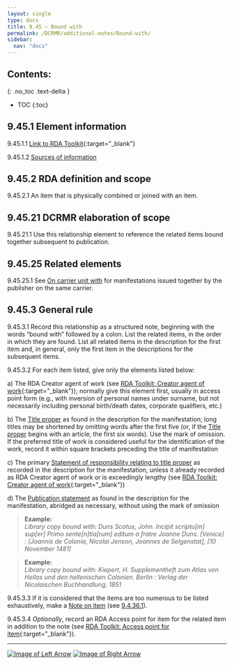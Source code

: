 ```yaml
---
layout: single
type: docs
title: 9.45 — Bound with
permalink: /DCRMR/additional-notes/Bound-with/
sidebar:
  nav: "docs"
---
```


## Contents:
{: .no_toc .text-delta }

- TOC
{:toc}

## 9.45.1 Element information

<a name="9.45.1.1">9.45.1.1</a> [Link to RDA Toolkit](https://access.rdatoolkit.org/Content?externalId=en-US_ala-8d40285a-4a24-3b4f-9792-681d99d9a8bc){:target="_blank"}

<a name="9.45.1.2">9.45.1.2</a> [Sources of information](/DCRMR/additional-notes/#9011-sources-of-information)

## 9.45.2 RDA definition and scope

<a name="9.45.2.1">9.45.2.1</a> An item that is physically combined or joined with an item.

## 9.45.21 DCRMR elaboration of scope

<a name="9.45.21.1">9.45.21.1</a> Use this relationship element to reference the related items bound together subsequent to publication. 

## 9.45.25 Related elements

<a name="9.45.25.1">9.45.25.1</a> See [On carrier unit with](/DCRMR/additional-notes/On-carrier-unit-with/) for manifestations issued together by the publisher on the same carrier.

## 9.45.3 General rule

<a name="9.45.3.1">9.45.3.1</a> Record this relationship as a structured note, beginning with the words “bound with” followed by a colon. List the related items, in the order in which they are found. List all related items in the description for the first item and, in general, only the first item in the descriptions for the subsequent items. 

<a name="9.45.3.2">9.45.3.2</a> For each item listed, give only the elements listed below:

a) The RDA Creator agent of work (see [RDA Toolkit: Creator agent of work](https://access.rdatoolkit.org/Content/Index?externalId=en-US_ala-6277a869-961d-379f-8ae8-7ec159052a26){:target="_blank"}); normally give this element first, usually in access point form (e.g., with inversion of personal names under surname, but not necessarily including personal birth/death dates, corporate qualifiers, etc.)

b) The [Title proper](/DCRMR/title/Title-proper/) as found in the description for the manifestation; long titles may be shortened by omitting words after the first five (or, if the [Title proper](/DCRMR/title/Title-proper/) begins with an article, the first six words). Use the mark of omission. If the preferred title of work is considered useful for the identification of the work, record it within square brackets preceding the title of manifestation

c) The primary [Statement of responsibility relating to title proper](/DCRMR/sor/Statement-of-responsibility-relating-to-title-proper/) as recorded in the description for the manifestation, unless it already recorded as RDA Creator agent of work or is exceedingly lengthy (see [RDA Toolkit: Creator agent of work](https://access.rdatoolkit.org/Content/Index?externalId=en-US_ala-6277a869-961d-379f-8ae8-7ec159052a26){:target="_blank"}) 

d) The [Publication statement](/DCRMR/ppdm/Publication-statement/) as found in the description for the manifestation, abridged as necessary, without using the mark of omission

>**Example:**  
> <CITE>Library copy bound with: Duns Scotus, John. Incipit scriptu[m] sup[er] Primo sente[n]tia[rum] editum a fratre Joanne Duns. [Venice] : [Joannis de Colonia, Nicolai Jenson, Joannes de Selgenstat], [10 November 1481]</CITE>

>**Example:**  
> <CITE>Library copy bound with: Kiepert, H. Supplementheft zum Atlas von Hellas und den hellenischen Colonien. Berlin : Verlag der Nicolaischen Buchhandlung, 1851</CITE>

<a name="9.45.3.3">9.45.3.3</a> If it is considered that the items are too numerous to be listed exhaustively, make a [Note on item](/DCRMR/additional-notes/Note-on-item/) (see [9.4.36.1](/DCRMR/additional-notes/Note-on-item/#9.4.36.1)).

<a name="9.45.3.4">9.45.3.4</a> *Optionally*, record an RDA Access point for item for the related item in addition to the note (see [RDA Toolkit: Access point for item](https://access.rdatoolkit.org/Content?externalId=en-US_ala-6f8d66e3-089a-33c6-a926-1866a6769814){:target="_blank"}).

---

[![Image of Left Arrow](https://rbms-bsc.github.io/DCRMR/assets/pictures/navigation/Arrow_Left.png "9.44 — Note on dimensions of item")](/DCRMR/additional-notes/Note-on-dimensions-of-item/) [![Image of Right Arrow](https://rbms-bsc.github.io/DCRMR/assets/pictures/navigation/Arrow_Right.png "10 — Identifiers")](/DCRMR/identifiers/)